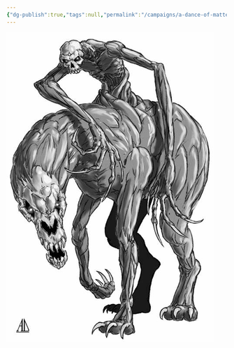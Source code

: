 ```yaml
---
{"dg-publish":true,"tags":null,"permalink":"/campaigns/a-dance-of-matter/beasts/nuckelavee/","dgPassFrontmatter":true}
---
```



![attachments/Nuckelavee.jpg](/img/user/attachments/Nuckelavee.jpg)